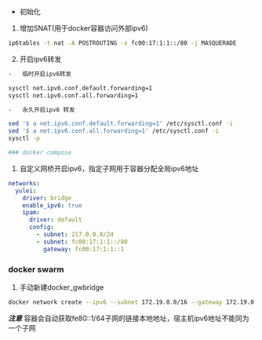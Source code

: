-   初始化

1.  增加SNAT(用于docker容器访问外部ipv6)
```bash
ip6tables -t nat -A POSTROUTING -s fc00:17:1:1::/80 -j MASQUERADE

```

2.  开启ipv6转发
```bash
-   临时开启ipv6转发

sysctl net.ipv6.conf.default.forwarding=1
sysctl net.ipv6.conf.all.forwarding=1

-   永久开启ipv6 转发

sed '$ a net.ipv6.conf.default.forwarding=1' /etc/sysctl.conf -i
sed '$ a net.ipv6.conf.all.forwarding=1' /etc/sysctl.conf -i
sysctl -p

### docker compose
```

1.  自定义网桥开启ipv6，指定子网用于容器分配全局ipv6地址
```yaml
networks:
  yulei:
    driver: bridge
    enable_ipv6: true
    ipam:
      driver: default
      config:
        - subnet: 217.0.0.0/24 
        - subnet: fc00:17:1:1::/80
          gateway: fc00:17:1:1::1
```
### docker swarm

1.  手动新建docker_gwbridge
```bash
docker network create --ipv6 --subnet 172.19.0.0/16 --gateway 172.19.0.1 --gateway fc00:17:1:1::1 --subnet fc00:17:1:1::/80 --opt com.docker.network.bridge.name=docker_gwbridge  --opt com.docker.network.bridge.enable_icc=false  --opt com.docker.network.bridge.enable_ip_masquerade=true docker_gwbridge
```


_**注意**_ 容器会自动获取fe80::1/64子网的链接本地地址，宿主机ipv6地址不能同为一个子网